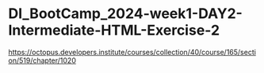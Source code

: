 # DI_BootCamp_2024-week1-DAY2-Intermediate-HTML-Exercise-2
https://octopus.developers.institute/courses/collection/40/course/165/section/519/chapter/1020
